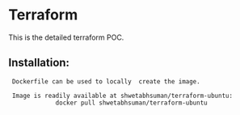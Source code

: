 # Terraform
This is the detailed terraform POC.


## Installation:
     Dockerfile can be used to locally  create the image.
     
     Image is readily available at shwetabhsuman/terraform-ubuntu:
                 docker pull shwetabhsuman/terraform-ubuntu

